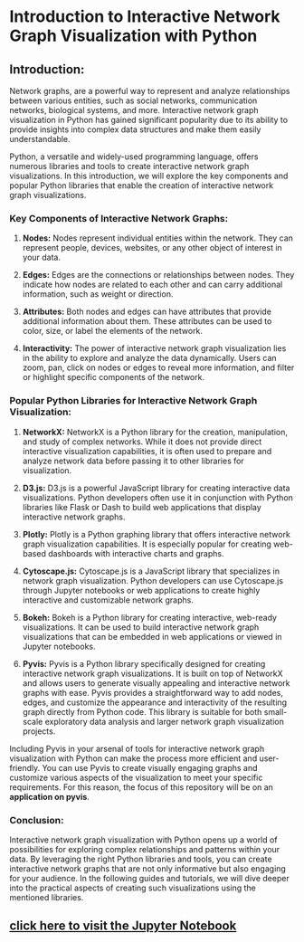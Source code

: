 # Introduction to Interactive Network Graph Visualization with Python

## Introduction:

Network graphs, are a powerful way to represent and analyze relationships between various entities, such as social networks, communication networks, biological systems, and more. Interactive network graph visualization in Python has gained significant popularity due to its ability to provide insights into complex data structures and make them easily understandable.

Python, a versatile and widely-used programming language, offers numerous libraries and tools to create interactive network graph visualizations. In this introduction, we will explore the key components and popular Python libraries that enable the creation of interactive network graph visualizations.

### Key Components of Interactive Network Graphs:

1. **Nodes:** Nodes represent individual entities within the network. They can represent people, devices, websites, or any other object of interest in your data.

2. **Edges:** Edges are the connections or relationships between nodes. They indicate how nodes are related to each other and can carry additional information, such as weight or direction.

3. **Attributes:** Both nodes and edges can have attributes that provide additional information about them. These attributes can be used to color, size, or label the elements of the network.

4. **Interactivity:** The power of interactive network graph visualization lies in the ability to explore and analyze the data dynamically. Users can zoom, pan, click on nodes or edges to reveal more information, and filter or highlight specific components of the network.

### Popular Python Libraries for Interactive Network Graph Visualization:

1. **NetworkX:** NetworkX is a Python library for the creation, manipulation, and study of complex networks. While it does not provide direct interactive visualization capabilities, it is often used to prepare and analyze network data before passing it to other libraries for visualization.

2. **D3.js:** D3.js is a powerful JavaScript library for creating interactive data visualizations. Python developers often use it in conjunction with Python libraries like Flask or Dash to build web applications that display interactive network graphs.

3. **Plotly:** Plotly is a Python graphing library that offers interactive network graph visualization capabilities. It is especially popular for creating web-based dashboards with interactive charts and graphs.

4. **Cytoscape.js:** Cytoscape.js is a JavaScript library that specializes in network graph visualization. Python developers can use Cytoscape.js through Jupyter notebooks or web applications to create highly interactive and customizable network graphs.

5. **Bokeh:** Bokeh is a Python library for creating interactive, web-ready visualizations. It can be used to build interactive network graph visualizations that can be embedded in web applications or viewed in Jupyter notebooks.

6. **Pyvis:** Pyvis is a Python library specifically designed for creating interactive network graph visualizations. It is built on top of NetworkX and allows users to generate visually appealing and interactive network graphs with ease. Pyvis provides a straightforward way to add nodes, edges, and customize the appearance and interactivity of the resulting graph directly from Python code. This library is suitable for both small-scale exploratory data analysis and larger network graph visualization projects.

Including Pyvis in your arsenal of tools for interactive network graph visualization with Python can make the process more efficient and user-friendly. You can use Pyvis to create visually engaging graphs and customize various aspects of the visualization to meet your specific requirements. For this reason, the focus of this repository will be on an **application on pyvis**.

### Conclusion:

Interactive network graph visualization with Python opens up a world of possibilities for exploring complex relationships and patterns within your data. By leveraging the right Python libraries and tools, you can create interactive network graphs that are not only informative but also engaging for your audience. In the following guides and tutorials, we will dive deeper into the practical aspects of creating such visualizations using the mentioned libraries.


## [click here to visit the Jupyter Notebook](InteracNetwVis.ipynb)
